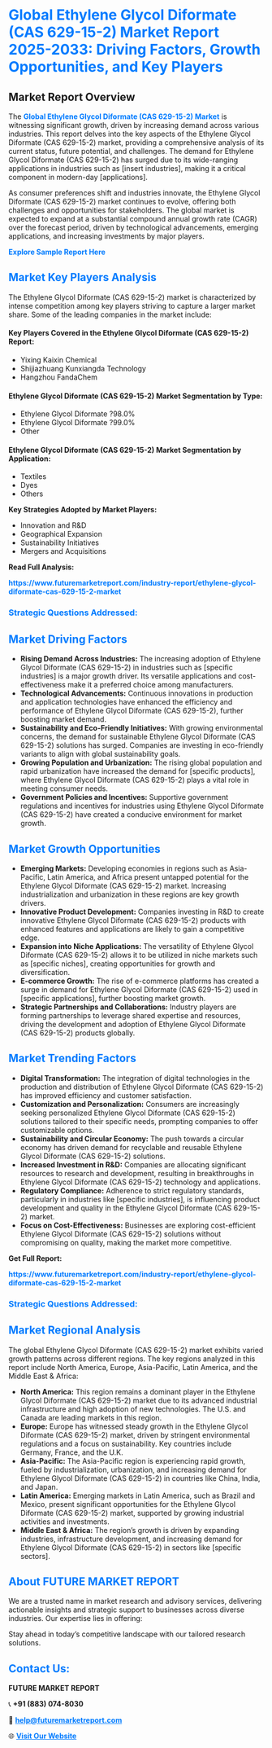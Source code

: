 <h1 style="color: #007BFF;">Global Ethylene Glycol Diformate (CAS 629-15-2) Market Report 2025-2033: Driving Factors, Growth Opportunities, and Key Players</h1>

<section id="overview">
<h2>Market Report Overview</h2>
<p>The <a href="https://www.futuremarketreport.com/industry-report/ethylene-glycol-diformate-cas-629-15-2-market" style="color: #007BFF; text-decoration: none;"><strong>Global Ethylene Glycol Diformate (CAS 629-15-2) Market</strong></a> is witnessing significant growth, driven by increasing demand across various industries. This report delves into the key aspects of the Ethylene Glycol Diformate (CAS 629-15-2) market, providing a comprehensive analysis of its current status, future potential, and challenges. The demand for Ethylene Glycol Diformate (CAS 629-15-2) has surged due to its wide-ranging applications in industries such as [insert industries], making it a critical component in modern-day [applications].</p>
<p>As consumer preferences shift and industries innovate, the Ethylene Glycol Diformate (CAS 629-15-2) market continues to evolve, offering both challenges and opportunities for stakeholders. The global market is expected to expand at a substantial compound annual growth rate (CAGR) over the forecast period, driven by technological advancements, emerging applications, and increasing investments by major players.</p>
</section>

<section id="overview">
<p><a href="https://www.futuremarketreport.com/request-sample/reportId=83743" style="color: #007BFF; text-decoration: none;"><strong>Explore Sample Report Here</strong></a></p>
</section>

<section id="key-players">
<h2 style="color: #007BFF;">Market Key Players Analysis</h2>
<p>The Ethylene Glycol Diformate (CAS 629-15-2) market is characterized by intense competition among key players striving to capture a larger market share. Some of the leading companies in the market include:</p>
<h4>Key Players Covered in the Ethylene Glycol Diformate (CAS 629-15-2) Report:</h4>
<ul><li>Yixing Kaixin Chemical</li><li>Shijiazhuang Kunxiangda Technology</li><li>Hangzhou FandaChem</li></ul>
<h4>Ethylene Glycol Diformate (CAS 629-15-2) Market Segmentation by Type:</h4>
<ul><li>Ethylene Glycol Diformate ?98.0%</li><li>Ethylene Glycol Diformate ?99.0%</li><li>Other</li></ul>

<h4>Ethylene Glycol Diformate (CAS 629-15-2) Market Segmentation by Application:</h4>
<ul><li>Textiles</li><li>Dyes</li><li>Others</li></ul>
<p><strong>Key Strategies Adopted by Market Players:</strong></p>
<ul>
<li>Innovation and R&D</li>
<li>Geographical Expansion</li>
<li>Sustainability Initiatives</li>
<li>Mergers and Acquisitions</li>
</ul>
</section>

<section>
<p><strong>Read Full Analysis: </strong></p><a href="https://www.futuremarketreport.com/industry-report/ethylene-glycol-diformate-cas-629-15-2-market" style="color: #007BFF; text-decoration: none;"><strong>https://www.futuremarketreport.com/industry-report/ethylene-glycol-diformate-cas-629-15-2-market</strong></a>
<h3 style="color: #007BFF;">Strategic Questions Addressed:</h3>
</section>

<section id="driving-factors">
<h2 style="color: #007BFF;">Market Driving Factors</h2>
<ul>
<li><strong>Rising Demand Across Industries:</strong> The increasing adoption of Ethylene Glycol Diformate (CAS 629-15-2) in industries such as [specific industries] is a major growth driver. Its versatile applications and cost-effectiveness make it a preferred choice among manufacturers.</li>
<li><strong>Technological Advancements:</strong> Continuous innovations in production and application technologies have enhanced the efficiency and performance of Ethylene Glycol Diformate (CAS 629-15-2), further boosting market demand.</li>
<li><strong>Sustainability and Eco-Friendly Initiatives:</strong> With growing environmental concerns, the demand for sustainable Ethylene Glycol Diformate (CAS 629-15-2) solutions has surged. Companies are investing in eco-friendly variants to align with global sustainability goals.</li>
<li><strong>Growing Population and Urbanization:</strong> The rising global population and rapid urbanization have increased the demand for [specific products], where Ethylene Glycol Diformate (CAS 629-15-2) plays a vital role in meeting consumer needs.</li>
<li><strong>Government Policies and Incentives:</strong> Supportive government regulations and incentives for industries using Ethylene Glycol Diformate (CAS 629-15-2) have created a conducive environment for market growth.</li>
</ul>
</section>

<section id="growth-opportunities">
<h2 style="color: #007BFF;">Market Growth Opportunities</h2>
<ul>
<li><strong>Emerging Markets:</strong> Developing economies in regions such as Asia-Pacific, Latin America, and Africa present untapped potential for the Ethylene Glycol Diformate (CAS 629-15-2) market. Increasing industrialization and urbanization in these regions are key growth drivers.</li>
<li><strong>Innovative Product Development:</strong> Companies investing in R&D to create innovative Ethylene Glycol Diformate (CAS 629-15-2) products with enhanced features and applications are likely to gain a competitive edge.</li>
<li><strong>Expansion into Niche Applications:</strong> The versatility of Ethylene Glycol Diformate (CAS 629-15-2) allows it to be utilized in niche markets such as [specific niches], creating opportunities for growth and diversification.</li>
<li><strong>E-commerce Growth:</strong> The rise of e-commerce platforms has created a surge in demand for Ethylene Glycol Diformate (CAS 629-15-2) used in [specific applications], further boosting market growth.</li>
<li><strong>Strategic Partnerships and Collaborations:</strong> Industry players are forming partnerships to leverage shared expertise and resources, driving the development and adoption of Ethylene Glycol Diformate (CAS 629-15-2) products globally.</li>
</ul>
</section>

<section id="trending-factors">
<h2 style="color: #007BFF;">Market Trending Factors</h2>
<ul>
<li><strong>Digital Transformation:</strong> The integration of digital technologies in the production and distribution of Ethylene Glycol Diformate (CAS 629-15-2) has improved efficiency and customer satisfaction.</li>
<li><strong>Customization and Personalization:</strong> Consumers are increasingly seeking personalized Ethylene Glycol Diformate (CAS 629-15-2) solutions tailored to their specific needs, prompting companies to offer customizable options.</li>
<li><strong>Sustainability and Circular Economy:</strong> The push towards a circular economy has driven demand for recyclable and reusable Ethylene Glycol Diformate (CAS 629-15-2) solutions.</li>
<li><strong>Increased Investment in R&D:</strong> Companies are allocating significant resources to research and development, resulting in breakthroughs in Ethylene Glycol Diformate (CAS 629-15-2) technology and applications.</li>
<li><strong>Regulatory Compliance:</strong> Adherence to strict regulatory standards, particularly in industries like [specific industries], is influencing product development and quality in the Ethylene Glycol Diformate (CAS 629-15-2) market.</li>
<li><strong>Focus on Cost-Effectiveness:</strong> Businesses are exploring cost-efficient Ethylene Glycol Diformate (CAS 629-15-2) solutions without compromising on quality, making the market more competitive.</li>
</ul>
</section>

<section>
<p><strong>Get Full Report: </strong></p><a href="https://www.futuremarketreport.com/industry-report/ethylene-glycol-diformate-cas-629-15-2-market" style="color: #007BFF; text-decoration: none;"><strong>https://www.futuremarketreport.com/industry-report/ethylene-glycol-diformate-cas-629-15-2-market</strong></a>
<h3 style="color: #007BFF;">Strategic Questions Addressed:</h3>
</section>


<section id="regional-analysis">
<h2 style="color: #007BFF;">Market Regional Analysis</h2>
<p>The global Ethylene Glycol Diformate (CAS 629-15-2) market exhibits varied growth patterns across different regions. The key regions analyzed in this report include North America, Europe, Asia-Pacific, Latin America, and the Middle East & Africa:</p>
<ul>
<li><strong>North America:</strong> This region remains a dominant player in the Ethylene Glycol Diformate (CAS 629-15-2) market due to its advanced industrial infrastructure and high adoption of new technologies. The U.S. and Canada are leading markets in this region.</li>
<li><strong>Europe:</strong> Europe has witnessed steady growth in the Ethylene Glycol Diformate (CAS 629-15-2) market, driven by stringent environmental regulations and a focus on sustainability. Key countries include Germany, France, and the U.K.</li>
<li><strong>Asia-Pacific:</strong> The Asia-Pacific region is experiencing rapid growth, fueled by industrialization, urbanization, and increasing demand for Ethylene Glycol Diformate (CAS 629-15-2) in countries like China, India, and Japan.</li>
<li><strong>Latin America:</strong> Emerging markets in Latin America, such as Brazil and Mexico, present significant opportunities for the Ethylene Glycol Diformate (CAS 629-15-2) market, supported by growing industrial activities and investments.</li>
<li><strong>Middle East & Africa:</strong> The region’s growth is driven by expanding industries, infrastructure development, and increasing demand for Ethylene Glycol Diformate (CAS 629-15-2) in sectors like [specific sectors].</li>
</ul>
</section>

<footer>
<h2 style="color: #007BFF;">About FUTURE MARKET REPORT</h2>
<p>We are a trusted name in market research and advisory services, delivering actionable insights and strategic support to businesses across diverse industries. Our expertise lies in offering:</p>

<p>Stay ahead in today’s competitive landscape with our tailored research solutions.</p>

<h2 style="color: #007BFF;">Contact Us:</h2>
<p><strong>FUTURE MARKET REPORT</strong></p>
<p>📞 <strong>+91 (883) 074-8030</strong></p>
<p>📧 <strong><a href="mailto:help@futuremarketreport.com" style="color: #007BFF;">help@futuremarketreport.com</a></strong></p>
<p>🌐 <strong><a href="https://www.futuremarketreport.com/" style="color: #007BFF;">Visit Our Website</a></strong></p>
</footer>